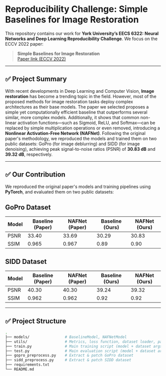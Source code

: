 # Reproducibility Challenge: Simple Baselines for Image Restoration
This repository contains our work for **York University’s EECS 6322: Neural Networks and Deep Learning Reproducibility Challenge**. We focus on the ECCV 2022 paper:

> **Simple Baselines for Image Restoration**  
> [Paper link (ECCV 2022)](https://arxiv.org/abs/2204.04676)

---

## ✅ Project Summary
With recent developments in Deep Learning and Computer Vision, **Image restoration** has become a trending topic in the field. However, most of the proposed methods for image restoration tasks deploy complex architectures as their base models. The paper we selected proposes a simple yet computationally efficient baseline that outperforms several similar, more complex models. Additionally, it shows that common non-linear activation functions—such as Sigmoid, ReLU, and Softmax—can be replaced by simple multiplication operations or even removed, introducing a **Nonlinear Activation-Free Network (NAFNet)**. Following the original paper's methodology, we reproduced the models and trained them on two public datasets: GoPro (for image deblurring) and SIDD (for image denoising), achieving peak signal-to-noise ratios (PSNR) of **30.83 dB** and **39.32 dB**, respectively.


---

## ✅ Our Contribution

We reproduced the original paper's models and training pipelines using **PyTorch**, and evaluated them on two public datasets:

## GoPro Dataset

| Model  | Baseline (Paper) | NAFNet (Paper) | Baseline (Ours)  | NAFNet (Ours)  |
|--------|------------------|----------------|------------------|----------------|
| PSNR   | 33.40            | 33.69          | 30.29            | 30.83          |
| SSIM   | 0.965            | 0.967          | 0.89             | 0.90           |


## SIDD Dataset

| Model  | Baseline (Paper) | NAFNet (Paper) | Baseline (Ours)  | NAFNet (Ours)  |
|--------|------------------|----------------|------------------|----------------|
| PSNR   | 40.30            | 40.30          | 39.24            | 39.32          |
| SSIM   | 0.962            | 0.962          | 0.92             | 0.92           |
---

## ✅ Project Structure

```bash
.
├── models/                # BaselineModel, NAFNetModel
├── utils/                 # Metrics, loss function, dataset loader, patching tools
├── train.py               # Main training script (model + dataset args)
├── test.py                # Main evaluation script (model + dataset args)
├── gopro_preprocess.py    # Extract & patch GoPro dataset
├── sidd_preprocess.py     # Extract & patch SIDD dataset
├── requirements.txt
└── README.md
